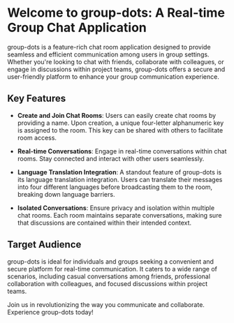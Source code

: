 # Welcome to group-dots: A Real-time Group Chat Application

group-dots is a feature-rich chat room application designed to provide seamless and efficient communication among users in group settings. Whether you're looking to chat with friends, collaborate with colleagues, or engage in discussions within project teams, group-dots offers a secure and user-friendly platform to enhance your group communication experience.

## Key Features

- **Create and Join Chat Rooms**: Users can easily create chat rooms by providing a name. Upon creation, a unique four-letter alphanumeric key is assigned to the room. This key can be shared with others to facilitate room access.

- **Real-time Conversations**: Engage in real-time conversations within chat rooms. Stay connected and interact with other users seamlessly.

- **Language Translation Integration**: A standout feature of group-dots is its language translation integration. Users can translate their messages into four different languages before broadcasting them to the room, breaking down language barriers.

- **Isolated Conversations**: Ensure privacy and isolation within multiple chat rooms. Each room maintains separate conversations, making sure that discussions are contained within their intended context.

## Target Audience

group-dots is ideal for individuals and groups seeking a convenient and secure platform for real-time communication. It caters to a wide range of scenarios, including casual conversations among friends, professional collaboration with colleagues, and focused discussions within project teams.

Join us in revolutionizing the way you communicate and collaborate. Experience group-dots today!




